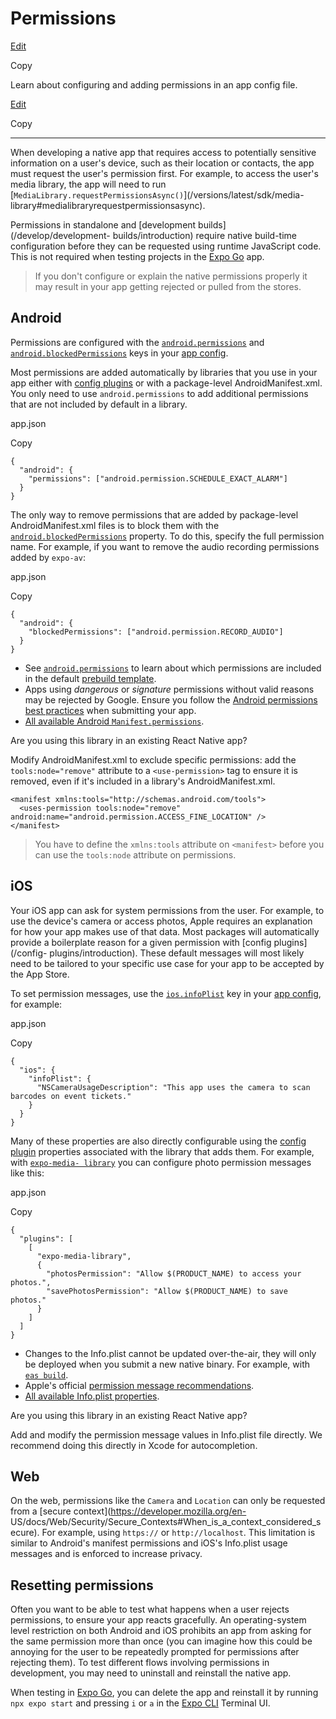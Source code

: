# Permissions

[Edit](https://github.com/expo/expo/edit/main/docs/pages/guides/permissions.mdx)

Copy

Learn about configuring and adding permissions in an app config file.

[Edit](https://github.com/expo/expo/edit/main/docs/pages/guides/permissions.mdx)

Copy

* * *

When developing a native app that requires access to potentially sensitive
information on a user's device, such as their location or contacts, the app
must request the user's permission first. For example, to access the user's
media library, the app will need to run
[`MediaLibrary.requestPermissionsAsync()`](/versions/latest/sdk/media-
library#medialibraryrequestpermissionsasync).

Permissions in standalone and [development builds](/develop/development-
builds/introduction) require native build-time configuration before they can
be requested using runtime JavaScript code. This is not required when testing
projects in the [Expo Go](https://expo.dev/go) app.

> If you don't configure or explain the native permissions properly it may
> result in your app getting rejected or pulled from the stores.

## Android

Permissions are configured with the
[`android.permissions`](/versions/latest/config/app#permissions) and
[`android.blockedPermissions`](/versions/latest/config/app#blockedpermissions)
keys in your [app config](/workflow/configuration).

Most permissions are added automatically by libraries that you use in your app
either with [config plugins](/config-plugins/plugins-and-mods#create-a-plugin)
or with a package-level AndroidManifest.xml. You only need to use
`android.permissions` to add additional permissions that are not included by
default in a library.

app.json

Copy

    
    
    {
      "android": {
        "permissions": ["android.permission.SCHEDULE_EXACT_ALARM"]
      }
    }
    

The only way to remove permissions that are added by package-level
AndroidManifest.xml files is to block them with the
[`android.blockedPermissions`](/versions/latest/config/app#blockedpermissions)
property. To do this, specify the full permission name. For example, if you
want to remove the audio recording permissions added by `expo-av`:

app.json

Copy

    
    
    {
      "android": {
        "blockedPermissions": ["android.permission.RECORD_AUDIO"]
      }
    }
    

  * See [`android.permissions`](/versions/latest/config/app#permissions) to learn about which permissions are included in the default [prebuild template](/workflow/prebuild#templates).
  * Apps using _dangerous_ or _signature_ permissions without valid reasons may be rejected by Google. Ensure you follow the [Android permissions best practices](https://developer.android.com/training/permissions/usage-notes) when submitting your app.
  * [All available Android `Manifest.permissions`](https://developer.android.com/reference/android/Manifest.permission).

Are you using this library in an existing React Native app?

Modify AndroidManifest.xml to exclude specific permissions: add the
`tools:node="remove"` attribute to a `<use-permission>` tag to ensure it is
removed, even if it's included in a library's AndroidManifest.xml.

    
    
    <manifest xmlns:tools="http://schemas.android.com/tools">
      <uses-permission tools:node="remove" android:name="android.permission.ACCESS_FINE_LOCATION" />
    </manifest>
    

> You have to define the `xmlns:tools` attribute on `<manifest>` before you
> can use the `tools:node` attribute on permissions.

## iOS

Your iOS app can ask for system permissions from the user. For example, to use
the device's camera or access photos, Apple requires an explanation for how
your app makes use of that data. Most packages will automatically provide a
boilerplate reason for a given permission with [config plugins](/config-
plugins/introduction). These default messages will most likely need to be
tailored to your specific use case for your app to be accepted by the App
Store.

To set permission messages, use the
[`ios.infoPlist`](/versions/latest/config/app#infoplist) key in your [app
config](/workflow/configuration), for example:

app.json

Copy

    
    
    {
      "ios": {
        "infoPlist": {
          "NSCameraUsageDescription": "This app uses the camera to scan barcodes on event tickets."
        }
      }
    }
    

Many of these properties are also directly configurable using the [config
plugin](/config-plugins/introduction) properties associated with the library
that adds them. For example, with [`expo-media-
library`](/versions/latest/sdk/media-library) you can configure photo
permission messages like this:

app.json

Copy

    
    
    {
      "plugins": [
        [
          "expo-media-library",
          {
            "photosPermission": "Allow $(PRODUCT_NAME) to access your photos.",
            "savePhotosPermission": "Allow $(PRODUCT_NAME) to save photos."
          }
        ]
      ]
    }
    

  * Changes to the Info.plist cannot be updated over-the-air, they will only be deployed when you submit a new native binary. For example, with [`eas build`](/build/introduction).
  * Apple's official [permission message recommendations](https://developer.apple.com/design/human-interface-guidelines/privacy#Requesting-permission).
  * [All available Info.plist properties](https://developer.apple.com/library/archive/documentation/General/Reference/InfoPlistKeyReference/Articles/CocoaKeys.html).

Are you using this library in an existing React Native app?

Add and modify the permission message values in Info.plist file directly. We
recommend doing this directly in Xcode for autocompletion.

## Web

On the web, permissions like the `Camera` and `Location` can only be requested
from a [secure context](https://developer.mozilla.org/en-
US/docs/Web/Security/Secure_Contexts#When_is_a_context_considered_secure). For
example, using `https://` or `http://localhost`. This limitation is similar to
Android's manifest permissions and iOS's Info.plist usage messages and is
enforced to increase privacy.

## Resetting permissions

Often you want to be able to test what happens when a user rejects
permissions, to ensure your app reacts gracefully. An operating-system level
restriction on both Android and iOS prohibits an app from asking for the same
permission more than once (you can imagine how this could be annoying for the
user to be repeatedly prompted for permissions after rejecting them). To test
different flows involving permissions in development, you may need to
uninstall and reinstall the native app.

When testing in [Expo Go](https://expo.dev/go), you can delete the app and
reinstall it by running `npx expo start` and pressing `i` or `a` in the [Expo
CLI](/more/expo-cli) Terminal UI.

